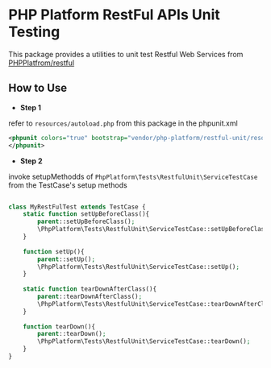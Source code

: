 # PHP Platform RestFul APIs Unit Testing 
This package provides a utilities to unit test Restful Web Services from  [PHPPlatfrom/restful](https://github.com/PHPPlatform/restful)


## How to Use

* **Step 1**

refer to `resources/autoload.php` from this package in the phpunit.xml
```XML
<phpunit colors="true" bootstrap="vendor/php-platform/restful-unit/resources/autoload.php" >
</phpunit>
```

* **Step 2**

invoke setupMethodds of `PhpPlatform\Tests\RestfulUnit\ServiceTestCase` from the TestCase's setup methods

```PHP

class MyRestFulTest extends TestCase {
    static function setUpBeforeClass(){
        parent::setUpBeforeClass();
        \PhpPlatform\Tests\RestfulUnit\ServiceTestCase::setUpBeforeClass();
    }
    
    function setUp(){
        parent::setUp();
        \PhpPlatform\Tests\RestfulUnit\ServiceTestCase::setUp();
    }
    
    static function tearDownAfterClass(){
        parent::tearDownAfterClass();
        \PhpPlatform\Tests\RestfulUnit\ServiceTestCase::tearDownAfterClass();
    }
    
    function tearDown(){
        parent::tearDown();
        \PhpPlatform\Tests\RestfulUnit\ServiceTestCase::tearDown();
    }
}


```
 